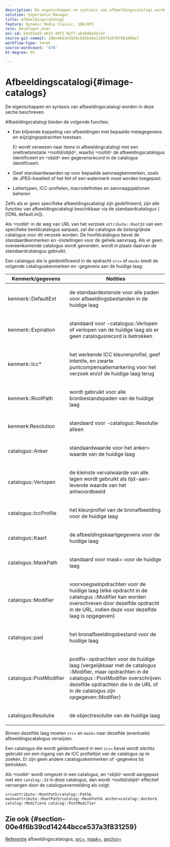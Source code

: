 ```yaml
---
description: De eigenschappen en syntaxis van afbeeldingscatalogi worden in deze sectie beschreven.
solution: Experience Manager
title: Afbeeldingscatalogi
feature: Dynamic Media Classic, SDK/API
role: Developer,User
exl-id: 54c83ad2-a932-4df2-92ff-ab34d4a5b1a7
source-git-commit: 206e4643e3926cb85b4be2189743578f88180be7
workflow-type: tm+mt
source-wordcount: '478'
ht-degree: 0%

---
```


# Afbeeldingscatalogi{#image-catalogs}

De eigenschappen en syntaxis van afbeeldingscatalogi worden in deze sectie beschreven.

Afbeeldingscatalogi bieden de volgende functies:

* Een blijvende koppeling van afbeeldingen met bepaalde metagegevens en wijzigingopdrachten toestaan.

   Er wordt verwezen naar items in afbeeldingcatalogi met een sneltoetsnotatie `*`rootId/objId`*`, waarbij `*`rootId`*` de afbeeldingscatalogus identificeert en `*`objId`*` een gegevensrecord in de catalogus identificeert.
* Geef standaardwaarden op voor bepaalde aanvraagkenmerken, zoals de JPEG-kwaliteit of het feit of een watermerk moet worden toegepast.
* Lettertypen, ICC-profielen, macrodefinities en aanvraagsjablonen beheren

Zelfs als er geen specifieke afbeeldingscatalogi zijn gedefinieerd, zijn alle functies van afbeeldingscatalogi beschikbaar via de standaardcatalogus ( [!DNL default.ini]).

Als `*`rootId`*` in de weg van URL van het verzoek `attribute::RootId` van een specifieke beeldcatalogus aanpast, zal die catalogus de belangrijkste catalogus voor dit verzoek worden. De hoofdcatalogus bevat de standaardkenmerken en -instellingen voor de gehele aanvraag. Als er geen overeenkomende catalogus wordt gevonden, wordt in plaats daarvan de standaardcatalogus gebruikt.

Een catalogus die is geïdentificeerd in de opdracht `src=` of `mask=` biedt de volgende cataloguskenmerken en -gegevens aan de huidige laag:

<table id="table_D3FA66EA5D054745900DE5A120885AA8"> 
 <thead> 
  <tr> 
   <th class="entry"> <b> Kenmerk/gegevens</b> </th> 
   <th class="entry"> <b> Notities</b> </th> 
  </tr> 
 </thead>
 <tbody> 
  <tr> 
   <td> <p> <span class="codeph"> kenmerk::DefaultExt</span> </p> </td> 
   <td> <p> de standaardextensie voor alle paden voor afbeeldingsbestanden in de huidige laag </p> </td> 
  </tr> 
  <tr> 
   <td> <p> <span class="codeph"> kenmerk::Expiration</span> </p> </td> 
   <td> <p> standaard voor <span class="codeph">-catalogus::Verlopen</span> of verlopen van de huidige laag als er geen catalogusrecord is betrokken </p> </td> 
  </tr> 
  <tr> 
   <td> <p> <span class="codeph"> kenmerk::Icc*</span> </p> </td> 
   <td> <p> het werkende ICC kleurenprofiel, geef intentie, en zwarte puntcompensatiemarkering voor het verzoek en/of de huidige laag terug </p> </td> 
  </tr> 
  <tr> 
   <td> <p> <span class="codeph"> kenmerk::RootPath</span> </p> </td> 
   <td> <p> wordt gebruikt voor alle bronbestandspaden van de huidige laag </p> </td> 
  </tr> 
  <tr> 
   <td> <p> <span class="codeph"> kenmerk:Resolution</span> </p> </td> 
   <td> <p> standaard voor <span class="codeph">-catalogus::Resolutie</span> alleen </p> </td> 
  </tr> 
  <tr> 
   <td> <p> <span class="codeph"> catalogus::Anker</span> </p> </td> 
   <td> <p> standaardwaarde voor het <span class="codeph"> anker=</span> waarde van de huidige laag </p> </td> 
  </tr> 
  <tr> 
   <td> <p> <span class="codeph"> catalogus::Verlopen</span> </p> </td> 
   <td> <p> de kleinste vervalwaarde van alle lagen wordt gebruikt als tijd-aan-levende waarde van het antwoordbeeld </p> </td> 
  </tr> 
  <tr> 
   <td> <p> <span class="codeph"> catalogus::IccProfile</span> </p> </td> 
   <td> <p> het kleurprofiel van de bronafbeelding voor de huidige laag </p> </td> 
  </tr> 
  <tr> 
   <td> <p> <span class="codeph"> catalogus::Kaart</span> </p> </td> 
   <td> <p> de afbeeldingskaartgegevens voor de huidige laag </p> </td> 
  </tr> 
  <tr> 
   <td> <p> <span class="codeph"> catalogus::MaskPath</span> </p> </td> 
   <td> <p> standaard voor <span class="codeph"> mask=</span> voor de huidige laag </p> </td> 
  </tr> 
  <tr> 
   <td> <p> <span class="codeph"> catalogus::Modifier</span> </p> </td> 
   <td> <p> voorvoegselopdrachten voor de huidige laag (elke opdracht in de catalogus <span class="codeph">::Modifier</span> kan worden overschreven door dezelfde opdracht in de URL, indien deze voor dezelfde laag is opgegeven) </p> </td> 
  </tr> 
  <tr> 
   <td> <p> <span class="codeph"> catalogus::pad</span> </p> </td> 
   <td> <p> het bronafbeeldingsbestand voor de huidige laag </p> </td> 
  </tr> 
  <tr> 
   <td> <p> <span class="codeph"> catalogus::PostModifier</span> </p> </td> 
   <td> <p> postfix-opdrachten voor de huidige laag (vergelijkbaar met de catalogus <span class="codeph">::Modifier</span>, maar opdrachten in de catalogus <span class="codeph">::PostModifier</span> overschrijven dezelfde opdrachten die in de URL of in de catalogus <span class="codeph"> zijn opgegeven::Modifier</span>) </p> </td> 
  </tr> 
  <tr> 
   <td> <p> <span class="codeph"> catalogus:Resolutie</span> </p> </td> 
   <td> <p> de objectresolutie van de huidige laag </p> </td> 
  </tr> 
 </tbody> 
</table>

Binnen dezelfde laag moeten `src=` en `mask=` naar dezelfde (eventuele) afbeeldingscatalogus verwijzen.

Een catalogus die wordt geïdentificeerd in een `icc=` bevel wordt slechts gebruikt om een ingang van de ICC profiellijst van de catalogus op te zoeken. Er zijn geen andere cataloguskenmerken of -gegevens bij betrokken.

Als `*`rootId`*` wordt omgezet in een catalogus, en `*`objId`*` wordt aangepast met een `catalog::Id` in deze catalogus, dan wordt `*`rootId/objId`*` effectief vervangen door de catalogusvermelding als volgt:

`src=attribute::RootPath/catalog::Path& mask=attribute::RootPath/catalog::MaskPath& anchor=catalog::Anchor& catalog::Modifier& catalog::PostModifier`

## Zie ook {#section-00e4f6b39cd14244bcce537a3f831259}

[Referentie](../../../../../is-api/image-catalog/image-serving-api-ref/c-image-catalog-reference/c-overview/c-overview.md#concept-9ce2b6a133de45f783e95cabc5810ac3) afbeeldingscatalogus,  [src=](../../../../../is-api/http-ref/image-serving-api-ref/c-http-protocol-reference/c-command-reference/r-src.md#reference-f6506637778c4c69bf106a7924a91ab1),  [mask=](../../../../../is-api/http-ref/image-serving-api-ref/c-http-protocol-reference/c-command-reference/r-mask.md#reference-922254e027404fb890b850e2723ee06e),  [anchor=](../../../../../is-api/http-ref/image-serving-api-ref/c-http-protocol-reference/c-command-reference/r-anchor.md#reference-6661e548ab284b82828d8d94c8ddeb7c)
